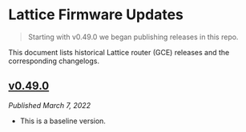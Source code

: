 # Lattice Firmware Updates

> Starting with v0.49.0 we began publishing releases in this repo.

This document lists historical Lattice router (GCE) releases and the corresponding changelogs.

## [v0.49.0](https://github.com/GridPlus/lattice-firmware-releases/releases/tag/gce-0.49.0)

*Published March 7, 2022*

* This is a baseline version.